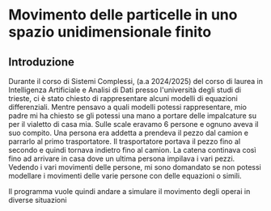 # Movimento delle particelle in uno spazio unidimensionale finito

## Introduzione

Durante il corso di Sistemi Complessi, (a.a 2024/2025) del corso di laurea in Intelligenza Artificiale e Analisi di Dati presso l'università degli studi di trieste, ci è stato chiesto di rappresentare alcuni modelli di equazioni differenziali.
Mentre pensavo a quali modelli potessi rappresentare, mio padre mi ha chiesto se gli potessi una mano a portare delle impalcature su per il vialetto di casa mia.
Sulle scale eravamo 6 persone e ognuno aveva il suo compito. Una persona era addetta a prendeva il pezzo dal camion e parrarlo al primo trasportatore.
Il trasportatore portava il pezzo fino al secondo e quindi tornava indietro fino al camion. La catena continava così fino ad arrivare in casa dove un ultima persona impilava i vari pezzi.
Vedendo i vari movimenti delle persone, mi sono domandato se non potessi modellare i movimenti delle varie persone con delle equazioni o simili.

Il programma vuole quindi andare a simulare il movimento degli operai in diverse situazioni
